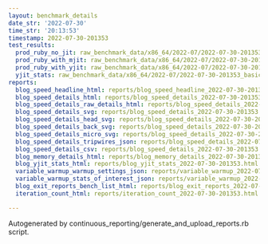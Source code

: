 ```yaml
---
layout: benchmark_details
date_str: '2022-07-30'
time_str: '20:13:53'
timestamp: 2022-07-30-201353
test_results:
  prod_ruby_no_jit: raw_benchmark_data/x86_64/2022-07/2022-07-30-201353_basic_benchmark_prod_ruby_no_jit.json
  prod_ruby_with_mjit: raw_benchmark_data/x86_64/2022-07/2022-07-30-201353_basic_benchmark_prod_ruby_with_mjit.json
  prod_ruby_with_yjit: raw_benchmark_data/x86_64/2022-07/2022-07-30-201353_basic_benchmark_prod_ruby_with_yjit.json
  yjit_stats: raw_benchmark_data/x86_64/2022-07/2022-07-30-201353_basic_benchmark_yjit_stats.json
reports:
  blog_speed_headline_html: reports/blog_speed_headline_2022-07-30-201353.html
  blog_speed_details_html: reports/blog_speed_details_2022-07-30-201353.html
  blog_speed_details_raw_details_html: reports/blog_speed_details_2022-07-30-201353.raw_details.html
  blog_speed_details_svg: reports/blog_speed_details_2022-07-30-201353.svg
  blog_speed_details_head_svg: reports/blog_speed_details_2022-07-30-201353.head.svg
  blog_speed_details_back_svg: reports/blog_speed_details_2022-07-30-201353.back.svg
  blog_speed_details_micro_svg: reports/blog_speed_details_2022-07-30-201353.micro.svg
  blog_speed_details_tripwires_json: reports/blog_speed_details_2022-07-30-201353.tripwires.json
  blog_speed_details_csv: reports/blog_speed_details_2022-07-30-201353.csv
  blog_memory_details_html: reports/blog_memory_details_2022-07-30-201353.html
  blog_yjit_stats_html: reports/blog_yjit_stats_2022-07-30-201353.html
  variable_warmup_warmup_settings_json: reports/variable_warmup_2022-07-30-201353.warmup_settings.json
  variable_warmup_stats_of_interest_json: reports/variable_warmup_2022-07-30-201353.stats_of_interest.json
  blog_exit_reports_bench_list_html: reports/blog_exit_reports_2022-07-30-201353.bench_list.html
  iteration_count_html: reports/iteration_count_2022-07-30-201353.html

---
```

Autogenerated by continuous_reporting/generate_and_upload_reports.rb script.
